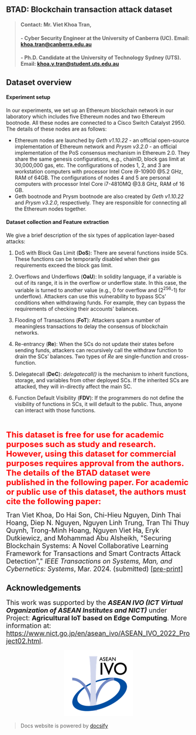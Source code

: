 ## BTAD: Blockchain transaction attack dataset

> #### Contact: Mr. Viet Khoa Tran, 
> #### - Cyber Security Engineer at the University of Canberra (UC). Email: [ khoa.tran@canberra.edu.au](mailto:khoa.tran@canberra.edu.au) 
> #### - Ph.D. Candidate at the University of Technology Sydney (UTS). Email: [ khoa.v.tran@student.uts.edu.au](mailto:khoa.v.tran@student.uts.edu.au)

## Dataset overview

#### Experiment setup

In our experiments, we set up an Ethereum blockchain network in our laboratory which includes five Ethereum nodes and two Ethereum bootnode. All these nodes are connected to a Cisco Switch Catalyst 2950. The details of these nodes are as follows:
-  Ethereum nodes are launched by *Geth v1.10.22* - an official open-source implementation of Ethereum network and *Prysm v3.2.0* - an official implementation of the PoS consensus mechanism in Ethereum 2.0. They share the same genesis configurations, e.g., chainID, block gas limit at 30,000,000 gas, etc. The configurations of nodes 1, 2, and 3 are workstation computers with processor Intel Core i9-10900 @5.2 GHz, RAM of 64GB. The configurations of nodes 4 and 5 are personal computers with processor Intel Core i7-4810MQ @3.8 GHz, RAM of 16 GB.
- Geth bootnode and Prysm bootnode are also created by *Geth v1.10.22* and *Prysm v3.2.0*, respectively. They are responsible for connecting all the Ethereum nodes together.

#### Dataset collection and Feature extraction
We give a brief description of the six types of application layer-based attacks:
1. DoS with Block Gas Limit (**DoS**): There are several functions inside SCs. These functions can be temporarily disabled when their gas requirements exceed the block gas limit.

2. Overflows and Underflows (**OaU**): In solidity language, if a variable is out of its range, it is in the overflow or underflow state. In this case, the variable is turned to another value (e.g., 0 for overflow and (2<sup>256</sup>-1) for underflow). Attackers can use this vulnerability to bypass SCs' conditions when withdrawing funds. For example, they can bypass the requirements of checking their accounts' balances. 

3. Flooding of Transactions (**FoT**): Attackers spam a number of meaningless transactions to delay the consensus of blockchain networks.

4. Re-entrancy (**Re**): When the SCs do not update their states before sending funds, attackers can recursively call the withdraw function to drain the SCs’ balances. Two types of *Re* are single-function and cross-function.

5. Delegatecall (**DeC**): *delegatecall()* is the mechanism to inherit functions, storage, and variables from other deployed SCs. If the inherited SCs are attacked, they will in-directly affect the main SC. 

6. Function Default Visibility (**FDV**): If the programmers do not define the visibility of functions in SCs, it will default to the public. Thus, anyone can interact with those functions.
</br>

<span style="color:red; font-size:22px"><b>This dataset is free for use for academic purposes such as study and research. However, using this dataset for commercial purposes requires approval from the authors. The details of the BTAD dataset were published in the following paper. For academic or public use of this dataset, the authors must cite the following paper:</b></span>

<span style="font-size:18px"> Tran Viet Khoa, Do Hai Son, Chi-Hieu Nguyen, Dinh Thai Hoang, Diep N. Nguyen, Nguyen Linh Trung, Tran Thi Thuy Quynh, Trong-Minh Hoang, Nguyen Viet Ha, Eryk Dutkiewicz, and Mohammad Abu Alsheikh, "Securing Blockchain Systems: A Novel Collaborative Learning Framework for Transactions and Smart Contracts Attack Detection"," <i>IEEE Transactions on Systems, Man, and Cybernetics: Systems</i>, Mar. 2024. (submitted) <a href="https://arxiv.org/abs/2308.15804" target="_blank">[pre-print]</a><span>

## Acknowledgements

<div style="font-size:18px">
This work was supported by the <b><i>ASEAN IVO (ICT Virtual Organization of ASEAN Institutes and NICT)</i></b> under Project: <b>Agricultural IoT based on Edge Computing</b>. More information at: <a href="https://www.nict.go.jp/en/asean_ivo/ASEAN_IVO_2022_Project02.html" target="_blank">https://www.nict.go.jp/en/asean_ivo/ASEAN_IVO_2022_Project02.html</a>. 
</div>

<p float="left" style="text-align-last: center">
  <a href="https://www.nict.go.jp/en/asean_ivo/ASEAN_IVO_2022_Project02.html" target="_blank"><img src="./assets/img/IVO.png" class="ivo"/></a>
</p>

> Docs website is powered by [docsify](https://docsify.js.org/)
